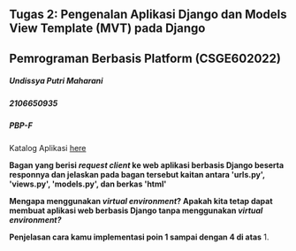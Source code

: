 ## Tugas 2: Pengenalan Aplikasi Django dan Models View Template (MVT) pada Django
## Pemrograman Berbasis Platform (CSGE602022)

##### Undissya Putri Maharani
##### 2106650935
##### PBP-F

Katalog Aplikasi [here](https://katalogapplication.herokuapp.com/katalog/)

**Bagan yang berisi *request client* ke web aplikasi berbasis Django beserta responnya dan jelaskan pada bagan tersebut kaitan antara 'urls.py', 'views.py', 'models.py', dan berkas 'html'**

**Mengapa menggunakan *virtual environment*? Apakah kita tetap dapat membuat aplikasi web berbasis Django tanpa menggunakan *virtual environment?***

**Penjelasan cara kamu implementasi poin 1 sampai dengan 4 di atas**
1. 